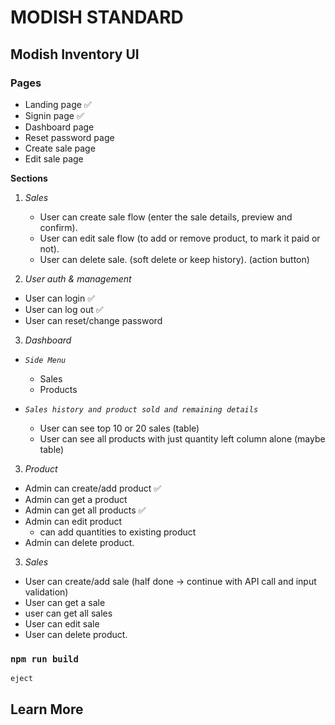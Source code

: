 # MODISH STANDARD

## Modish Inventory UI

### Pages

- Landing page ✅
- Signin page ✅
- Dashboard page
- Reset password page
- Create sale page
- Edit sale page

**Sections**

1. _Sales_

   - User can create sale flow (enter the sale details, preview and confirm).
   - User can edit sale flow (to add or remove product, to mark it paid or not).
   - User can delete sale. (soft delete or keep history). (action button)

2. _User auth & management_

- User can login ✅
- User can log out ✅
- User can reset/change password

3. _Dashboard_

- _`Side Menu`_

  - Sales
  - Products

- _`Sales history and product sold and remaining details`_
  - User can see top 10 or 20 sales (table)
  - User can see all products with just quantity left column alone (maybe table)

3. _Product_

- Admin can create/add product ✅
- Admin can get a product
- Admin can get all products ✅
- Admin can edit product
  - can add quantities to existing product
- Admin can delete product.

3. _Sales_

- User can create/add sale (half done -> continue with API call and input validation)
- User can get a sale
- user can get all sales
- User can edit sale
- User can delete product.

### `npm run build`

`eject`

## Learn More
